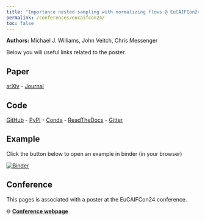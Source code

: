 ```yaml
---
title: "Importance nested sampling with normalizing flows @ EuCAIFCon24"
permalink: /conferences/eucaifcon24/
toc: false
---
```


**Authors:** Michael J. Williams, John Veitch, Chris Messenger

Below you will useful links related to the poster.

## Paper

[arXiv](https://arxiv.org/abs/2302.08526) - [Journal](https://doi.org/10.1088/2632-2153/acd5aa)

## Code

[GitHub](https://github.com/mj-will/nessai) - [PyPI](https://pypi.org/project/nessai/) - [Conda](https://anaconda.org/conda-forge/nessai) - [ReadTheDocs](https://nessai.readthedocs.io/) - [Gitter](https://app.gitter.im/#/room/#nessai:gitter.im)

## Example

Click the button below to open an example in binder (in your browser)

[![Binder](https://mybinder.org/badge_logo.svg)](https://mybinder.org/v2/gh/mj-will/nessai-binder-env/master?urlpath=git-pull%3Frepo%3Dhttps%253A%252F%252Fgithub.com%252Fmj-will%252Fnessai-binder-example%26urlpath%3Dtree%252Fnessai-binder-example%252Finessai_example.py%26branch%3Dmaster)

## Conference

This pages is associated with a poster at the EuCAIFCon24 conference.

🌐 [**Conference webpage**](https://indico.nikhef.nl/event/4875/)
